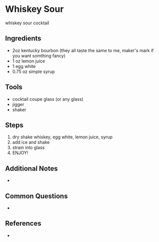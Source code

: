 Whiskey Sour
======
whiskey sour cocktail 

## Ingredients
* 2oz kentucky bourbon (they all taste the same to me, maker's mark if you want somthing fancy)
* 1 oz lemon juice
* 1 egg white
* 0.75 oz simple syrup

## Tools
* cocktail coupe glass (or any glass)
* jigger
* shaker

## Steps
1. dry shake whiskey, egg white, lemon juice, syrup
2. add ice and shake
3. strain into glass
4. ENJOY! 

## Additional Notes
*

## Common Questions
*

## References
*

